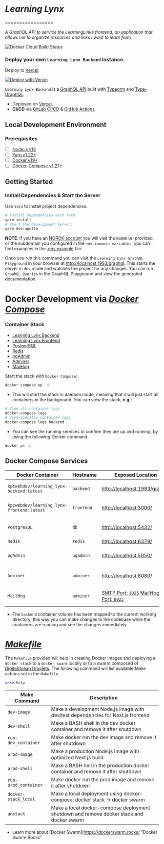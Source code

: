 # _Learning Lynx_
=================

_A GraphQL API to service the LearningLinks frontend, an application that allows me to organize resources and links I want to learn from._

![Docker Cloud Build Status](https://img.shields.io/docker/cloud/build/kpcwebdev/learning_lynx-backend?color=blue&logo=docker)

### Deploy your own `Learning Lynx Backend` instance.
Deploy to [Vercel](https://vercel.com):

[![Deploy with Vercel](https://vercel.com/button)]()

`Learning Lynx Backend` is a [GraphQL API]() built with [Typeorm]() and [Type-GraphQL]().

- Deployed on [Vercel](https://vercel.com/ "Vercel Deployment").
- **CI/CD** via [GitLab CI/CD](https://docs.gitlab.com/ee/ci/ "GitLab CI/CD Documentation")
  & [GitHub Actions](https://docs.github.com/en/free-pro-team@latest/actions "GitHub Actions Documentation")

Local Development Environment
-----------------------------

### Prerequisites

- [ ] [Node.js v14](https://nextjs.org/docs "Next.js Documentation")
- [ ] [Yarn v1.22+](https://yarnpkg.com/ "Yarn Package Manager")
- [ ] [Docker v19+](https://docs.docker.com/ "Docker Documentation")
- [ ] [Docker-Compose v1.27+](https://docs.docker.com/compose/install/ "Install Docker Compose")

Getting Started
---------------

### Install Dependencies & Start the Server

Use `Yarn` to install project dependencies.

```bash
# Install dependencies with Yarn
yarn install
# Start the development Server:
yarn dev:apollo
```
**NOTE**: If you have an [NGROK account]() you will visit the `NGROK` url provided, or the subdomain you configured in the `envrionemtn variables`, you can find examples in the [.env.example](./.env.example) file. 

Once you run this command you can visit the `Learning Lynx GraphQL Playground` in your browser
at [http://localhost:1993/graphql](http://localhost:1993/graphql "Learning Lynx GraphQL Playground"). This starts the server in `dev` mode and
watches the project for any changes. You can run `GrpahQL Queries` in the GraphQL Playground and view the generated documentation.


Docker Development via [_Docker Compose_](https://docs.docker.com/compose/ "Docker Compose Overview")
=====================================================================================================

### Container Stack
- [Learning Lynx Backend](https://hub.docker.com/r/kpcwebdev/learning_lynx-backend "Learning Lynx Backend")
- [Learning Lynx Frontend](https://hub.docker.com/r/kpcwebdev/learning_lynx-frontend "Learning Lynx Frontend Docker Image")
- [PostgreSQL](https://hub.docker.com/_/postgres "Official Postgres Image")
- [Redis](https://hub.docker.com/_/redis "Official Redis Image")
- [pgAdmin](https://hub.docker.com/r/dpage/pgadmin4 "pgAdmin Docker Image")
- [Adminer](https://hub.docker.com/_/adminer "Adminer Docker Image")
- [MailHog](https://hub.docker.com/r/mailhog/mailhog "MailHog Docker Image")

Start the stack with `Docker Compose`:

```bash
docker-compose up -d
```

- This will start the stack in daemon mode, meaning that it will just start all containers in the background. You can
  view the stack, **e.g.**:

```bash
# View all container logs
docker-compose logs
# View specific container logs
docker-compose logs backend
``` 

- You can see the running services to confirm they are up and running, by using the following Docker command.

```bash
docker ps -a
```
Docker Compose Services
-----------------------

| Docker Container | Hostname | Exposed Location | Description |
| ---------------- | -------- | ---------------- | ----------- |
|   `kpcwebdev/learning_lynx-backend:latest`   |   `backend`   | [http://localhost:1993/graphql](http://localhost:1993/graphql "Learning Lynx Backend") | Backend `GraphQL` Server |
|   `kpcwebdev/learning_lynx-frontend:latest`   |   `frontend`   | [http://localhost:3000/](http://localhost:3000/ "Learning Lynx Frontend") | Frontend `Next.js` Application |
|   `PostgreSQL`   |   `db`   | [http://localhost:5432/](http://localhost:5432/ "PostgreSQL Database Server") | PostgreSQL Database Server |
|   `Redis`        |   `redis`   | [http://localhost:6379/](http://localhost:6379/ "Redis Server") | Redis Server |
|   `pgAdmin`      |   `pgadmin`   | [http://localhost:5050/](http://localhost:5050/ "PostgreSQL Tools") | PostgreSQL Administration Tools |
|   `Adminer`      |   `adminer`   | [http://localhost:8080/](http://localhost:8080/ "Database Administration Tools") | Database Administration Tools |
|   `MailHog`      |   `adminer`   | [SMTP Port: `1025`](http://localhost:1025/ "SMTP Port") [MailHog UI Port: `8025`]( http://localhost:8025/) | Web and API based SMTP testing  |

- The `backend` container volume has been mapped to the current working directory, this way you can make changes to the
  codebase while the containers are running and see the changes immediately.

[_Makefile_](https://www.gnu.org/software/make/manual/make.html#Values "Makefile Documentation")
================================================================================================
The `Makefile` provided will help in creating Docker images and deploying a `docker stack` to a `docker swarm` locally
or to a swarm composed of [DigitalOcean Droplets](https://www.digitalocean.com/products/droplets/ "DigitalOcean Droplets"). The following
command will list available Make actions set in the `Makefile`.

```bash
make help
```

| Make Command | Description |
| ------------ | ----------- |
| `dev-image` | Make a development Node.js image with dev/test dependencies for Next.js frontend |
| `dev-shell` | Make a BASH shell in the dev docker container and remove it after shutdown |
| `run-dev_container` | Make docker run the dev image and remove it after shutdown |
| `prod-image` | Make a production Node.js image with optimized Next.js build |
| `prod-shell` | Make a BASH hell in the production docker container and remove it after shutdown |
| `run-prod_container` | Make docker run the prod image and remove it after shutdown |
| `docker-stack_local` | Make a local deployment using docker-compose: docker stack -> docker swarm |
| `unstack` | Make a local docker-compose deployment shutdown and remove docker stack and docker swarm |
- Learn more about [Docker Swarm](https://dockerswarm.rocks/ "Docker Swarm Rocks"

